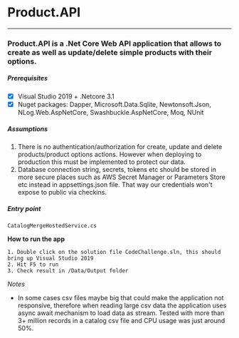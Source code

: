 # Product.API
---
### Product.API is a .Net Core Web API application that allows to create as well as update/delete simple products with their options.

##### *Prerequisites*
- [x] Visual Studio 2019 + .Netcore 3.1
- [x] Nuget packages: Dapper, Microsoft.Data.Sqlite, Newtonsoft.Json, NLog.Web.AspNetCore, Swashbuckle.AspNetCore, Moq, NUnit

##### *Assumptions*
1. There is no authentication/authorization for create, update and delete products/product options actions. However when deploying to production this must be implemented to protect our data.
2. Database connection string, secrets, tokens etc should be stored in more secure places such as AWS Secret Manager or Parameters Store etc instead in appsettings.json file. That way our credentials won't expose to public via checkins.  

##### *Entry point*
`CatalogMergeHostedService.cs`

**How to run the app**
```
1. Double click on the solution file CodeChallenge.sln, this should bring up Visual Studio 2019
2. Hit F5 to run
3. Check result in /Data/Output folder
```

*Notes*
- In some cases csv files maybe big that could make the application not responsive, therefore when reading large csv data the application uses async await mechanism to load data as stream. Tested with more than 3+ million records in a catalog csv file and CPU usage was just around 50%.
